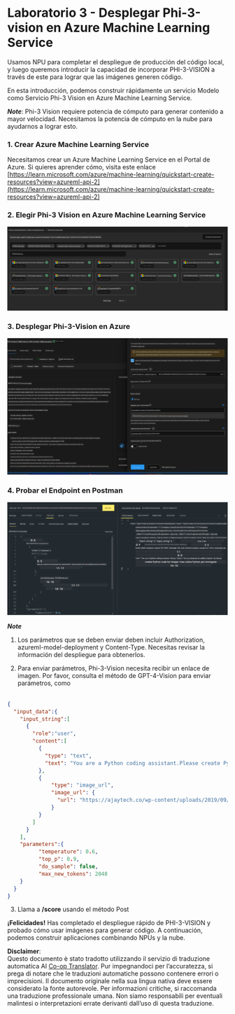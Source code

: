 <!--
CO_OP_TRANSLATOR_METADATA:
{
  "original_hash": "20cb4e6ac1686248e8be913ccf6c2bc2",
  "translation_date": "2025-05-09T19:27:53+00:00",
  "source_file": "md/02.Application/02.Code/Phi3/VSCodeExt/HOL/AIPC/03.DeployPhi3VisionOnAzure.md",
  "language_code": "it"
}
-->
# **Laboratorio 3 - Desplegar Phi-3-vision en Azure Machine Learning Service**

Usamos NPU para completar el despliegue de producción del código local, y luego queremos introducir la capacidad de incorporar PHI-3-VISION a través de este para lograr que las imágenes generen código.

En esta introducción, podemos construir rápidamente un servicio Modelo como Servicio Phi-3 Vision en Azure Machine Learning Service.

***Note***: Phi-3 Vision requiere potencia de cómputo para generar contenido a mayor velocidad. Necesitamos la potencia de cómputo en la nube para ayudarnos a lograr esto.

### **1. Crear Azure Machine Learning Service**

Necesitamos crear un Azure Machine Learning Service en el Portal de Azure. Si quieres aprender cómo, visita este enlace [https://learn.microsoft.com/azure/machine-learning/quickstart-create-resources?view=azureml-api-2](https://learn.microsoft.com/azure/machine-learning/quickstart-create-resources?view=azureml-api-2)

### **2. Elegir Phi-3 Vision en Azure Machine Learning Service**

![Catalog](../../../../../../../../../translated_images/vison_catalog.e04e9e5f2b6ff115fff30e793e54e617da07251c7b192e1a68e6b050917f45aa.it.png)

### **3. Desplegar Phi-3-Vision en Azure**

![Deploy](../../../../../../../../../translated_images/vision_deploy.c0582d08b5d49675c643f3bedc04ae106957304f3cd4702406fa08bea80ba213.it.png)

### **4. Probar el Endpoint en Postman**

![Test](../../../../../../../../../translated_images/vision_test.fb4ff33607077153c7b5dcf37648dc5a9cb550824aeba89963e6b270314fc554.it.png)

***Note***

1. Los parámetros que se deben enviar deben incluir Authorization, azureml-model-deployment y Content-Type. Necesitas revisar la información del despliegue para obtenerlos.

2. Para enviar parámetros, Phi-3-Vision necesita recibir un enlace de imagen. Por favor, consulta el método de GPT-4-Vision para enviar parámetros, como

```json

{
  "input_data":{
    "input_string":[
      {
        "role":"user",
        "content":[ 
          {
            "type": "text",
            "text": "You are a Python coding assistant.Please create Python code for image "
          },
          {
              "type": "image_url",
              "image_url": {
                "url": "https://ajaytech.co/wp-content/uploads/2019/09/index.png"
              }
          }
        ]
      }
    ],
    "parameters":{
          "temperature": 0.6,
          "top_p": 0.9,
          "do_sample": false,
          "max_new_tokens": 2048
    }
  }
}

```

3. Llama a **/score** usando el método Post

**¡Felicidades!** Has completado el despliegue rápido de PHI-3-VISION y probado cómo usar imágenes para generar código. A continuación, podemos construir aplicaciones combinando NPUs y la nube.

**Disclaimer**:  
Questo documento è stato tradotto utilizzando il servizio di traduzione automatica AI [Co-op Translator](https://github.com/Azure/co-op-translator). Pur impegnandoci per l’accuratezza, si prega di notare che le traduzioni automatiche possono contenere errori o imprecisioni. Il documento originale nella sua lingua nativa deve essere considerato la fonte autorevole. Per informazioni critiche, si raccomanda una traduzione professionale umana. Non siamo responsabili per eventuali malintesi o interpretazioni errate derivanti dall’uso di questa traduzione.